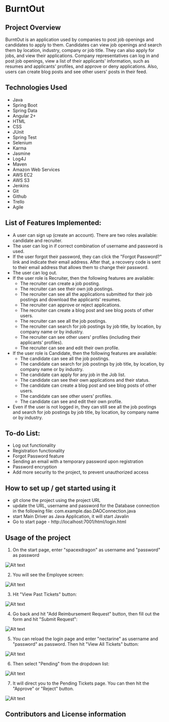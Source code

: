 # BurntOut

## Project Overview
BurntOut is an application used by companies to post job openings and candidates to apply to them. Candidates can view job openings and search them by location, industry, company or job title. They can also apply for jobs, and view their applications. Company representatives can log in and post job openings, view a list of their applicants' information, such as resumes and applicants' profiles, and approve or deny applications. Also, users can create blog posts and see other users' posts in their feed.


## Technologies Used
- Java
- Spring Boot
- Spring Data
- Angular 2+
- HTML
- CSS
- JUnit
- Spring Test
- Selenium
- Karma
- Jasmine
- Log4J
- Maven
- Amazon Web Services
- AWS EC2
- AWS S3
- Jenkins
- Git
- Github
- Trello
- Agile

## List of Features Implemented:
- A user can sign up (create an account). There are two roles available: candidate and recruiter.
- The user can log in if correct combination of username and password is used.
- If the user forgot their password, they can click the "Forgot Password?" link and indicate their email address. After that, a recovery code is sent to their email address that allows them to change their password.
- The user can log out.
- If the user role is Recruiter, then the following features are available: 
  * The recruiter can create a job posting.
  * The recruiter can see their own job postings.
  * The recruiter can see all the applications submitted for their job postings and download the applicants' resumes.
  * The recruiter can approve or reject applications.
  * The recruiter can create a blog post and see blog posts of other users.
  * The recruiter can see all the job postings.
  * The recruiter can search for job postings by job title, by location, by company name or by industry.
  * The recruiter can see other users' profiles (including their applicants' profiles).
  * The recruiter can see and edit their own profile.
- If the user role is Candidate, then the following features are available:
  * The candidate can see all the job postings.
  * The candidate can search for job postings by job title, by location, by company name or by industry.
  * The candidate can apply for any job in the Job list.
  * The candidate can see their own applications and their status.
  * The candidate can create a blog post and see blog posts of other users.
  * The candidate can see other users' profiles.
  * The candidate can see and edit their own profile.
- Even if the user is not logged in, they can still see all the job postings and search for job postings by job title, by location, by company name or by industry.
  
## To-do List:
- Log out functionality
- Registration functionality
- Forgot Password feature
- Sending an email with a temporary password upon registration
- Password encryption
- Add more security to the project, to prevent unauthorized access

## How to set up / get started using it
- git clone the project using the project URL
- update the URL, username and password for the Database connection in the following file: com.example.dao.DAOConnection.java
- start Main Driver as Java Application, it will start Javalin
- Go to start page - http://localhost:7001/html/login.html

## Usage of the project
1. On the start page, enter "spacexdragon" as username and "password" as password

![Alt text](https://github.com/olgamelnikoff/project-1-revature/blob/master/src/main/resources/frontend/screenshots/01_LoginPage.png "Optional title")

2. You will see the Employee screen:

![Alt text](https://github.com/olgamelnikoff/project-1-revature/blob/master/src/main/resources/frontend/screenshots/02_Employee_Dashboard.png "Optional title")

3. Hit "View Past Tickets" button:

![Alt text](https://github.com/olgamelnikoff/project-1-revature/blob/master/src/main/resources/frontend/screenshots/03_Past_Tickets.png "Optional title")

4. Go back and hit "Add Reimbursement Request" button, then fill out the form and hit "Submit Request":

![Alt text](https://github.com/olgamelnikoff/project-1-revature/blob/master/src/main/resources/frontend/screenshots/04_Submit_New_Request.png "Optional title")

5. You can reload the login page and enter "nectarine" as username and "password" as password. Then hit "View All Tickets" button:

![Alt text](https://github.com/olgamelnikoff/project-1-revature/blob/master/src/main/resources/frontend/screenshots/05_Finance_Manager_Dashboard.png "Optional title")

6. Then select "Pending" from the dropdown list:

![Alt text](https://github.com/olgamelnikoff/project-1-revature/blob/master/src/main/resources/frontend/screenshots/06_View_All_Tickets.png "Optional title")

7. It will direct you to the Pending Tickets page. You can then hit the "Approve" or "Reject" button.

![Alt text](https://github.com/olgamelnikoff/project-1-revature/blob/master/src/main/resources/frontend/screenshots/07_Pending_Tickets.png "Optional title")

## Contributors and License information

